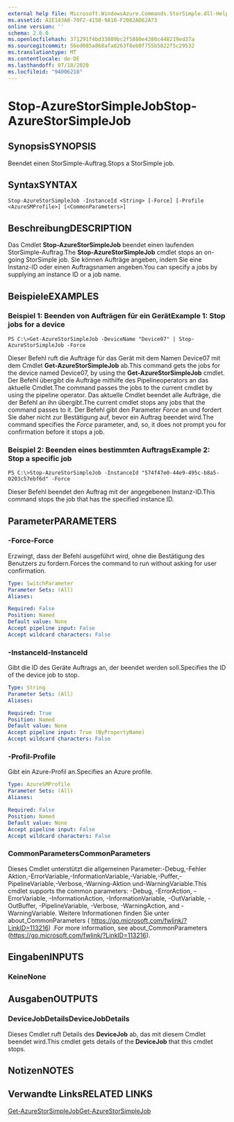 ```yaml
---
external help file: Microsoft.WindowsAzure.Commands.StorSimple.dll-Help.xml
ms.assetid: A1E143A8-70F2-4158-9A10-F2082AD62A73
online version: ''
schema: 2.0.0
ms.openlocfilehash: 371291f4bd33809bc2f5880e4380c448219ed37a
ms.sourcegitcommit: 56ed085a868afa8263f8eb0f755b5822f5c29532
ms.translationtype: MT
ms.contentlocale: de-DE
ms.lasthandoff: 07/18/2020
ms.locfileid: "94006218"
---
```

# <span data-ttu-id="d705f-101">Stop-AzureStorSimpleJob</span><span class="sxs-lookup"><span data-stu-id="d705f-101">Stop-AzureStorSimpleJob</span></span>

## <span data-ttu-id="d705f-102">Synopsis</span><span class="sxs-lookup"><span data-stu-id="d705f-102">SYNOPSIS</span></span>
<span data-ttu-id="d705f-103">Beendet einen StorSimple-Auftrag.</span><span class="sxs-lookup"><span data-stu-id="d705f-103">Stops a StorSimple job.</span></span>

## <span data-ttu-id="d705f-104">Syntax</span><span class="sxs-lookup"><span data-stu-id="d705f-104">SYNTAX</span></span>

```
Stop-AzureStorSimpleJob -InstanceId <String> [-Force] [-Profile <AzureSMProfile>] [<CommonParameters>]
```

## <span data-ttu-id="d705f-105">Beschreibung</span><span class="sxs-lookup"><span data-stu-id="d705f-105">DESCRIPTION</span></span>
<span data-ttu-id="d705f-106">Das Cmdlet **Stop-AzureStorSimpleJob** beendet einen laufenden StorSimple-Auftrag.</span><span class="sxs-lookup"><span data-stu-id="d705f-106">The **Stop-AzureStorSimpleJob** cmdlet stops an on-going StorSimple job.</span></span>
<span data-ttu-id="d705f-107">Sie können Aufträge angeben, indem Sie eine Instanz-ID oder einen Auftragsnamen angeben.</span><span class="sxs-lookup"><span data-stu-id="d705f-107">You can specify a jobs by supplying an instance ID or a job name.</span></span>

## <span data-ttu-id="d705f-108">Beispiele</span><span class="sxs-lookup"><span data-stu-id="d705f-108">EXAMPLES</span></span>

### <span data-ttu-id="d705f-109">Beispiel 1: Beenden von Aufträgen für ein Gerät</span><span class="sxs-lookup"><span data-stu-id="d705f-109">Example 1: Stop jobs for a device</span></span>
```
PS C:\>Get-AzureStorSimpleJob -DeviceName "Device07" | Stop-AzureStorSimpleJob -Force
```

<span data-ttu-id="d705f-110">Dieser Befehl ruft die Aufträge für das Gerät mit dem Namen Device07 mit dem Cmdlet **Get-AzureStorSimpleJob** ab.</span><span class="sxs-lookup"><span data-stu-id="d705f-110">This command gets the jobs for the device named Device07, by using the **Get-AzureStorSimpleJob** cmdlet.</span></span>
<span data-ttu-id="d705f-111">Der Befehl übergibt die Aufträge mithilfe des Pipelineoperators an das aktuelle Cmdlet.</span><span class="sxs-lookup"><span data-stu-id="d705f-111">The command passes the jobs to the current cmdlet by using the pipeline operator.</span></span>
<span data-ttu-id="d705f-112">Das aktuelle Cmdlet beendet alle Aufträge, die der Befehl an ihn übergibt.</span><span class="sxs-lookup"><span data-stu-id="d705f-112">The current cmdlet stops any jobs that the command passes to it.</span></span>
<span data-ttu-id="d705f-113">Der Befehl gibt den Parameter *Force* an und fordert Sie daher nicht zur Bestätigung auf, bevor ein Auftrag beendet wird.</span><span class="sxs-lookup"><span data-stu-id="d705f-113">The command specifies the *Force* parameter, and, so, it does not prompt you for confirmation before it stops a job.</span></span>

### <span data-ttu-id="d705f-114">Beispiel 2: Beenden eines bestimmten Auftrags</span><span class="sxs-lookup"><span data-stu-id="d705f-114">Example 2: Stop a specific job</span></span>
```
PS C:\>Stop-AzureStorSimpleJob -InstanceId "574f47e0-44e9-495c-b8a5-0203c57ebf6d" -Force
```

<span data-ttu-id="d705f-115">Dieser Befehl beendet den Auftrag mit der angegebenen Instanz-ID.</span><span class="sxs-lookup"><span data-stu-id="d705f-115">This command stops the job that has the specified instance ID.</span></span>

## <span data-ttu-id="d705f-116">Parameter</span><span class="sxs-lookup"><span data-stu-id="d705f-116">PARAMETERS</span></span>

### <span data-ttu-id="d705f-117">-Force</span><span class="sxs-lookup"><span data-stu-id="d705f-117">-Force</span></span>
<span data-ttu-id="d705f-118">Erzwingt, dass der Befehl ausgeführt wird, ohne die Bestätigung des Benutzers zu fordern.</span><span class="sxs-lookup"><span data-stu-id="d705f-118">Forces the command to run without asking for user confirmation.</span></span>

```yaml
Type: SwitchParameter
Parameter Sets: (All)
Aliases: 

Required: False
Position: Named
Default value: None
Accept pipeline input: False
Accept wildcard characters: False
```

### <span data-ttu-id="d705f-119">-InstanceId</span><span class="sxs-lookup"><span data-stu-id="d705f-119">-InstanceId</span></span>
<span data-ttu-id="d705f-120">Gibt die ID des Geräte Auftrags an, der beendet werden soll.</span><span class="sxs-lookup"><span data-stu-id="d705f-120">Specifies the ID of the device job to stop.</span></span>

```yaml
Type: String
Parameter Sets: (All)
Aliases: 

Required: True
Position: Named
Default value: None
Accept pipeline input: True (ByPropertyName)
Accept wildcard characters: False
```

### <span data-ttu-id="d705f-121">-Profil</span><span class="sxs-lookup"><span data-stu-id="d705f-121">-Profile</span></span>
<span data-ttu-id="d705f-122">Gibt ein Azure-Profil an.</span><span class="sxs-lookup"><span data-stu-id="d705f-122">Specifies an Azure profile.</span></span>

```yaml
Type: AzureSMProfile
Parameter Sets: (All)
Aliases: 

Required: False
Position: Named
Default value: None
Accept pipeline input: False
Accept wildcard characters: False
```

### <span data-ttu-id="d705f-123">CommonParameters</span><span class="sxs-lookup"><span data-stu-id="d705f-123">CommonParameters</span></span>
<span data-ttu-id="d705f-124">Dieses Cmdlet unterstützt die allgemeinen Parameter:-Debug,-Fehler Aktion,-ErrorVariable,-InformationVariable,-Variable,-Puffer,-PipelineVariable,-Verbose,-Warning-Aktion und-WarningVariable.</span><span class="sxs-lookup"><span data-stu-id="d705f-124">This cmdlet supports the common parameters: -Debug, -ErrorAction, -ErrorVariable, -InformationAction, -InformationVariable, -OutVariable, -OutBuffer, -PipelineVariable, -Verbose, -WarningAction, and -WarningVariable.</span></span> <span data-ttu-id="d705f-125">Weitere Informationen finden Sie unter about_CommonParameters ( https://go.microsoft.com/fwlink/?LinkID=113216) .</span><span class="sxs-lookup"><span data-stu-id="d705f-125">For more information, see about_CommonParameters (https://go.microsoft.com/fwlink/?LinkID=113216).</span></span>

## <span data-ttu-id="d705f-126">Eingaben</span><span class="sxs-lookup"><span data-stu-id="d705f-126">INPUTS</span></span>

### <span data-ttu-id="d705f-127">Keine</span><span class="sxs-lookup"><span data-stu-id="d705f-127">None</span></span>

## <span data-ttu-id="d705f-128">Ausgaben</span><span class="sxs-lookup"><span data-stu-id="d705f-128">OUTPUTS</span></span>

### <span data-ttu-id="d705f-129">DeviceJobDetails</span><span class="sxs-lookup"><span data-stu-id="d705f-129">DeviceJobDetails</span></span>
<span data-ttu-id="d705f-130">Dieses Cmdlet ruft Details des **DeviceJob** ab, das mit diesem Cmdlet beendet wird.</span><span class="sxs-lookup"><span data-stu-id="d705f-130">This cmdlet gets details of the **DeviceJob** that this cmdlet stops.</span></span>

## <span data-ttu-id="d705f-131">Notizen</span><span class="sxs-lookup"><span data-stu-id="d705f-131">NOTES</span></span>

## <span data-ttu-id="d705f-132">Verwandte Links</span><span class="sxs-lookup"><span data-stu-id="d705f-132">RELATED LINKS</span></span>

[<span data-ttu-id="d705f-133">Get-AzureStorSimpleJob</span><span class="sxs-lookup"><span data-stu-id="d705f-133">Get-AzureStorSimpleJob</span></span>](./Get-AzureStorSimpleJob.md)


